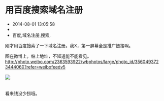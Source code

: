 # 用百度搜索域名注册
- 2014-08-01 13:05:58
- 
- 百度,域名注册,搜索,

刚才用百度搜索了一下域名注册。我X，第一屏幕全是推广链接啊。<div>图在微博上，帖上地址，不知道能不能看见。</div><div><a href="http://photo.weibo.com/2363593922/wbphotos/large/photo_id/3560493723444060?refer=weibofeedv5">http://photo.weibo.com/2363593922/wbphotos/large/photo_id/3560493723444060?refer=weibofeedv5</a></div><div><br /></div><div><img src="http://photo.weibo.com/2363593922/wbphotos/large/photo_id/3560493723444060?refer=weibofeedv5" /></div><div><br /></div><div><br /></div><div>看来钱没少捞哦。</div>